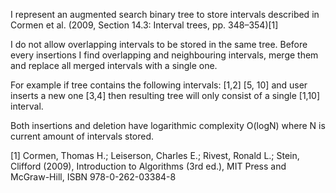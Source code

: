 I represent an augmented search binary tree to store intervals  described in Cormen et al. (2009, Section 14.3: Interval trees, pp. 348–354)[1]

I do not allow overlapping intervals to be stored in the same tree. Before every insertions I find overlapping and neighbouring intervals, merge them and replace all merged intervals with a single one.

For example if tree contains the following intervals: [1,2] [5, 10] and user inserts a new one [3,4] then resulting tree will only consist of a single [1,10] interval.

Both insertions and deletion have logarithmic complexity O(logN) where N is current amount of intervals stored.

[1] Cormen, Thomas H.; Leiserson, Charles E.; Rivest, Ronald L.; Stein, Clifford (2009), Introduction to Algorithms (3rd ed.), MIT Press and McGraw-Hill, ISBN 978-0-262-03384-8